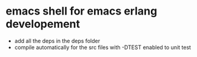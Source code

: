 emacs shell for emacs erlang developement
==========

* add all the deps in the deps folder
* compile automatically for the src files with -DTEST enabled to unit test


